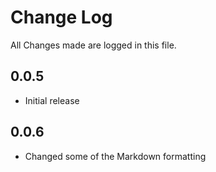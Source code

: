 # Change Log

All Changes made are logged in this file.

## 0.0.5

- Initial release

## 0.0.6

- Changed some of the Markdown formatting
